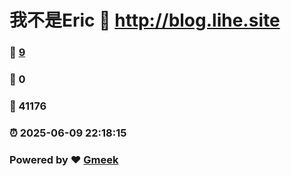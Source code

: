 # 我不是Eric :link: http://blog.lihe.site 
### :page_facing_up: [9](http://blog.lihe.site/tag.html) 
### :speech_balloon: 0 
### :hibiscus: 41176 
### :alarm_clock: 2025-06-09 22:18:15 
### Powered by :heart: [Gmeek](https://github.com/Meekdai/Gmeek)

